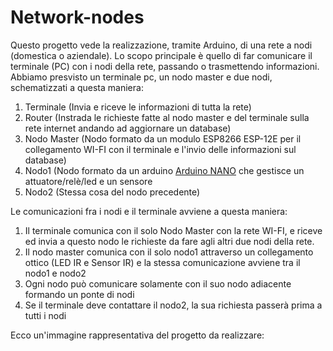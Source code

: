 # Network-nodes

Questo progetto vede la realizzazione, tramite Arduino, di una rete a nodi (domestica o aziendale).
Lo scopo principale è quello di far comunicare il terminale (PC) con i nodi della rete, passando o trasmettendo informazioni.
Abbiamo presvisto un terminale pc, un nodo master e due nodi, schematizzati a questa maniera:
  1. Terminale (Invia e riceve le informazioni di tutta la rete)
  2. Router (Instrada le richieste fatte al nodo master e del terminale sulla rete internet andando ad aggiornare un database)
  3. Nodo Master (Nodo formato da un modulo ESP8266 ESP-12E per il collegamento WI-FI con il terminale e l'invio delle informazioni sul database)
  4. Nodo1 (Nodo formato da un arduino [Arduino NANO](https://www.arduino.cc/en/Main/arduinoBoardNano) che gestisce un attuatore/relè/led e un sensore
  5. Nodo2 (Stessa cosa del nodo precedente)
  
Le comunicazioni fra i nodi e il terminale avviene a questa maniera:
  1. Il terminale comunica con il solo Nodo Master con la rete WI-FI, e riceve ed invia a questo nodo le richieste da fare agli altri due nodi della rete.
  2. Il nodo master comunica con il solo nodo1 attraverso un collegamento ottico (LED IR e Sensor IR) e la stessa comunicazione avviene tra il nodo1 e nodo2
  3. Ogni nodo può comunicare solamente con il suo nodo adiacente formando un ponte di nodi
  4. Se il terminale deve contattare il nodo2, la sua richiesta passerà prima a tutti i nodi
  
  
Ecco un'immagine rappresentativa del progetto da realizzare:
  

